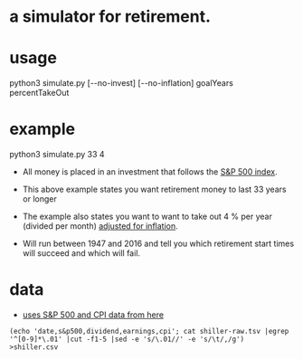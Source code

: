 a simulator for retirement.
===========================

usage
=====

python3 simulate.py [--no-invest] [--no-inflation] goalYears percentTakeOut

example
=======

python3 simulate.py 33 4

* All money is placed in an investment that follows the [S&P 500 index](https://en.wikipedia.org/wiki/S%26P_500_Index).

* This above example states you want retirement money to last 33 years or longer

* The example also states you want to want to take out 4 % per year (divided per month) [adjusted for inflation](https://en.wikipedia.org/wiki/Consumer_price_index).

* Will run between 1947 and 2016 and tell you which retirement start times will succeed and which will fail.

data
====

* [uses S&P 500 and CPI data from here](http://www.econ.yale.edu/~shiller/data.htm)

`(echo 'date,s&p500,dividend,earnings,cpi'; cat shiller-raw.tsv |egrep '^[0-9]*\.01' |cut -f1-5 |sed -e 's/\.01//' -e 's/\t/,/g') >shiller.csv`


